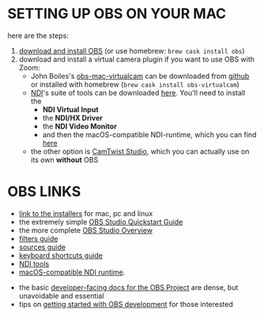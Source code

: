 # SETTING UP OBS ON YOUR MAC

here are the steps:
1. [download and install OBS](https://obsproject.com/download) (or use homebrew: `brew cask install obs`)
2. download and install a virtual camera plugin if you want to use OBS with Zoom:
	- John Boiles's [obs-mac-virtualcam](https://github.com/johnboiles/obs-mac-virtualcam) can be downloaded from [github](https://github.com/johnboiles/obs-mac-virtualcam/releases) or installed with homebrew (`brew cask install obs-virtualcam`)
	- [NDI](https://ndi.tv/tools/)'s suite of tools can be downloaded [here](https://ndi.tv/tools/#download-tools). You'll need to install the
		- **NDI Virtual Input**
		- the **NDI/HX Driver**
		- the **NDI Video Monitor**
		- and then the macOS-compatible NDI-runtime, which you can find [here](https://github.com/Palakis/obs-ndi/releases)
	- the other option is [CamTwist Studio](http://camtwiststudio.com/), which you can actually use on its own **without** OBS



# OBS LINKS #

* [link to the installers](https://obsproject.com/download) for mac, pc and linux
* the extremely simple [OBS Studio Quickstart Guide](https://obsproject.com/wiki/OBS-Studio-Quickstart)
* the more complete [OBS Studio Overview](https://obsproject.com/wiki/OBS-Studio-Overview)
* [filters guide](https://obsproject.com/wiki/Filters-Guide)
* [sources guide](https://obsproject.com/wiki/Sources-Guide)
* [keyboard shortcuts guide](https://obsproject.com/wiki/Keyboard-Shortcuts)
* [NDI tools](https://ndi.tv/tools/#download-tools)
* [macOS-compatible NDI runtime](https://github.com/Palakis/obs-ndi/releases).
- the basic [developer-facing docs for the OBS Project](https://obsproject.com/docs/) are dense, but unavoidable and essential
- tips on [getting started with OBS development](https://obsproject.com/wiki/Getting-Started-with-OBS-Studio-Development) for those interested

